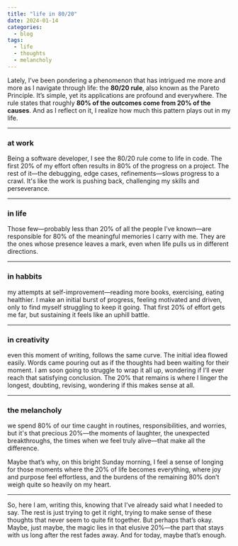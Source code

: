 ```yaml
---
title: "life in 80/20"
date: 2024-01-14
categories:
  - blog
tags:
  - life
  - thoughts
  - melancholy
---
```



Lately, I’ve been pondering a phenomenon that has intrigued me more and more as I navigate through life: the **80/20 rule**, also known as the Pareto Principle. It’s simple, yet its applications are profound and everywhere. The rule states that roughly **80% of the outcomes come from 20% of the causes**. And as I reflect on it, I realize how much this pattern plays out in my life.

---

### at work

Being a software developer, I see the 80/20 rule come to life in code. The first 20% of my effort often results in 80% of the progress on a project. The rest of it—the debugging, edge cases, refinements—slows progress to a crawl. It's like the work is pushing back, challenging my skills and perseverance.

---

### in life

Those few—probably less than 20% of all the people I’ve known—are responsible for 80% of the meaningful memories I carry with me. They are the ones whose presence leaves a mark, even when life pulls us in different directions.


---

### in habbits

my attempts at self-improvement—reading more books, exercising, eating healthier. I make an initial burst of progress, feeling motivated and driven, only to find myself struggling to keep it going. That first 20% of effort gets me far, but sustaining it feels like an uphill battle. 

---

### in creativity

even this moment of writing, follows the same curve. The initial idea flowed easily. Words came pouring out as if the thoughts had been waiting for their moment. I am soon going to struggle to wrap it all up, wondering if I’ll ever reach that satisfying conclusion. The 20% that remains is where I linger the longest, doubting, revising, wondering if this makes sense at all.

---

### the melancholy

we spend 80% of our time caught in routines, responsibilities, and worries, but it's that precious 20%—the moments of laughter, the unexpected breakthroughs, the times when we feel truly alive—that make all the difference.

Maybe that’s why, on this bright Sunday morning, I feel a sense of longing for those moments where the 20% of life becomes everything, where joy and purpose feel effortless, and the burdens of the remaining 80% don’t weigh quite so heavily on my heart.

---

So, here I am, writing this, knowing that I’ve already said what I needed to say. The rest is just trying to get it right, trying to make sense of these thoughts that never seem to quite fit together. But perhaps that’s okay. Maybe, just maybe, the magic lies in that elusive 20%—the part that stays with us long after the rest fades away. And for today, maybe that’s enough.